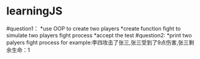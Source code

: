 # learningJS
#question1：
	*use OOP to create two players
  	*create function fight to simulate two players fight process
	*accept the test
#question2:
  	*print two palyers fight process 
      		for example:李四攻击了张三,张三受到了9点伤害,张三剩余生命：1
